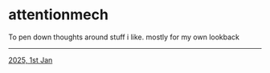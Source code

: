 # attentionmech

To pen down thoughts around stuff i like. mostly for my own lookback

---

[2025, 1st Jan](2025/0101.md)
